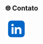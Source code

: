 ## 🌐 Contato

<a href="https://www.linkedin.com/in/seu-username/">
  <img src="https://github.com/guisoulza/guisoulza/blob/main/linkedin.png?raw=true" width="70"/>
</a>
<!--
**guisoulza/guisoulza** is a ✨ _special_ ✨ repository because its `README.md` (this file) appears on your GitHub profile.

Here are some ideas to get you started:

- 🔭 I’m currently working on ...
- 🌱 I’m currently learning ...
- 👯 I’m looking to collaborate on ...
- 🤔 I’m looking for help with ...
- 💬 Ask me about ...
- 📫 How to reach me: ...
- 😄 Pronouns: ...
- ⚡ Fun fact: ...
-->
